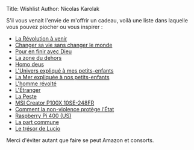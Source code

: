 Title: Wishlist
Author: Nicolas Karolak

S'il vous venait l'envie de m'offrir un cadeau, voilà une liste dans laquelle vous pouvez piocher ou vous inspirer :

- [La Révolution à venir](https://agone.org/livres/9782748904291/larevolutionavenir)
- [Changer sa vie sans changer le monde](https://agone.org/livres/changersaviesanschangerlemonde/changersaviesanschangerlemonde)
- [Pour en finir avec Dieu](https://laffont.ca/livre/pour-en-finir-avec-dieu-9782221108932/)
- [La zone du dehors](https://lavolte.net/livres/la-zone-du-dehors/)
- [Homo deus](https://www.albin-michel.fr/ouvrages/homo-deus-9782226393876)
- [L'Univers expliqué à mes petits-enfants](https://www.seuil.com/ouvrage/l-univers-explique-a-mes-petits-enfants-hubert-reeves/9782757880524)
- [La Mer expliquée à nos petits-enfants](https://www.seuil.com/ouvrage/la-mer-expliquee-a-nos-petits-enfants-hubert-reeves/9782021098204)
- [L'homme révolté](http://www.gallimard.fr/Catalogue/GALLIMARD/Folio/Folio-essais/L-Homme-revolte)
- [L'Étranger](http://www.gallimard.fr/Catalogue/GALLIMARD/Folio/Folio/L-Etranger)
- [La Peste](http://www.gallimard.fr/Catalogue/GALLIMARD/Folio/Folio/La-Peste)
- [MSI Creator P100X 10SE-248FR](https://www.ldlc.com/fiche/PB00369695.html)
- [Comment la non-violence protège l’État](https://www.editionslibre.org/produit/prevente-comment-la-non-violence-protege-l-etat-peter-gelderloos/)
- [Raspberry Pi 400 (US)](https://www.reichelt.de/fr/fr/raspberry-pi-400-us-4x-1-8ghz-4gb-ram-rasp-pi400us-p290328.html)
- [La part commune](http://www.editionsamsterdam.fr/la-part-commune/)
- [Le trésor de Lucio](https://www.editions-rackham.com/catalogue/le-tresor-de-lucio/)

Merci d'éviter autant que faire se peut Amazon et consorts.
